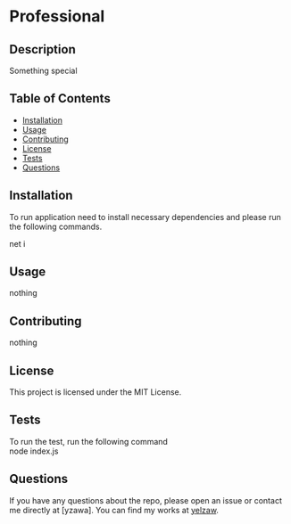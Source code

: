 # Professional <Your-Project-Title>

   ## Description
   
   Something special
   
   ## Table of Contents
   
   - [Installation](#installation)
   - [Usage](#usage)
   - [Contributing](#contributing)
   - [License](#license)
   - [Tests](#tests)
   - [Questions](#questions)

   ## Installation
   
   To run application need to install necessary dependencies and please run the following commands.
   
   net i
   
   ## Usage

   nothing

   ## Contributing

   nothing
   
   ## License

   This project is licensed under the MIT License.
    
   ## Tests
   
   To run the test, run the following command <br>
   node index.js
   
   ## Questions

   If you have any questions about the repo, please open an issue or contact me directly at [yzawa]. You can find my works at [yelzaw](https://github.com/yelzaw).
   